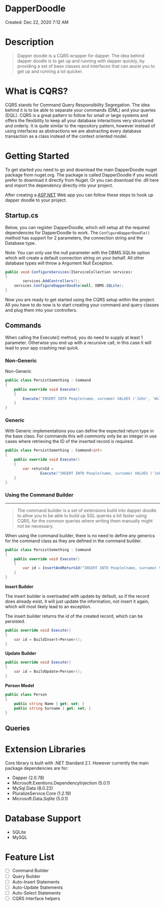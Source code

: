 # DapperDoodle

Created: Dec 22, 2020 7:12 AM

# Description

> Dapper doodle is a CQRS wrapper for dapper. The idea behind dapper doodle is to get up and running with dapper quickly, by providing a set of base classes and interfaces that can assist you to get up and running a lot quicker.

# What is CQRS?

CQRS stands for Command Query Responsibility Segregation. The idea behind it is to be able to separate your commands (DML) and your queries (DQL). CQRS is a great pattern to follow for small or large systems and offers the flexibility to keep all your database interactions very structured and orderly. It is quite similar to the repository pattern, however instead of using interfaces as abstractions we are abstracting every database transaction as a class instead of the context oriented model.

# Getting Started

To get started you need to go and download the main DapperDoodle nuget package from nuget.org. The package is called DapperDoodle if you would prefer to download it directly from Nuget. Or you can download the .dll here and import the dependency directly into your project.

After creating a [ASP.NET](http://asp.NET) Web app you can follow these steps to hook up dapper doodle to your project.

## Startup.cs

Below, you can register DapperDoodle, which will setup all the required dependencies for DapperDoodle to work. The `ConfigureDapperDoodle()` method has support for 2 parameters, the connection string and the Database type.

Note: You can only use the null parameter with the DBMS.SQLite option which will create a default connection string on your behalf. All other database types will throw a Argument Null Exception.

```csharp
public void ConfigureServices(IServiceCollection services)
{
		services.AddControllers();
    services.ConfigureDapperDoodle(null, DBMS.SQLite);
}
```

Now you are ready to get started using the CQRS setup within the project. All you have to do now is to start creating your command and query classes and plug them into your controllers.

## Commands

When calling the Execute() method, you do need to supply at least 1 parameter. Otherwise you end up with a recursive call, in this case it will lead to your app crashing real quick.

### Non-Generic

Non-Generic 

```csharp
public class PersistSomething : Command
{
    public override void Execute()
    {
        Execute("INSERT INTO People(name, surname) VALUES ('John', 'Williams');");
    }
}
```

### Generic

With Generic implementations you can define the expected return type in the base class. For commands this will commonly only be an integer in use cases where retrieving the ID of the inserted record is required.

```csharp
public class PersistSomething : Command<int>
{
    public override void Execute()
    {
        var returnId = 
                Execute("INSERT INTO People(name, surname) VALUES ('John', 'Williams'); SELECT last_insert_id();");
    }
}
```

### Using the Command Builder

---

> The command builder is a set of extensions build into dapper doodle to allow you to be able to build up SQL queries a bit faster using CQRS, for the common queries where writing them manually might not be necessary.

When using the command builder, there is no need to define any generics for the command class as they are defined in the command builder.

```csharp
public class PersistSomething : Command
{
    public override void Execute()
    {
        var id = InsertAndReturnId("INSERT INTO People(name, surname) VALUES ('John', 'Williams');");
    }
}
```

**Insert Builder**

The insert builder is overloaded with update by default, so if the record does already exist, it will just update the information, not insert it again, which will most likely lead to an exception.

The insert builder returns the id of the created record, which can be persisted.

```csharp
public override void Execute()
{
    var id = BuildInsert<Person>();
}
```

**Update Builder**

```csharp
public override void Execute()
{
    var id = BuildUpdate<Person>();
}
```

**Person Model**

```csharp
public class Person
{
    public string Name { get; set; }
    public string Surname { get; set; }
}
```

## Queries

# Extension Libraries

Core library is built with .NET Standard 2.1. However currently the main package dependencies are for:

- Dapper (2.0.78)
- Microsoft.Exentions.DependencyInjection (5.0.1)
- MySql.Data (8.0.22)
- PluralizeService.Core (1.2.19)
- Microsoft.Data.Sqlite (5.0.1)

# Database Support

- SQLite
- MySQL

# Feature List

- [ ]  Command Builder
- [ ]  Query Builder
- [ ]  Auto-Insert Statements
- [ ]  Auto-Update Statements
- [ ]  Auto-Select Statements
- [ ]  CQRS Interface helpers
